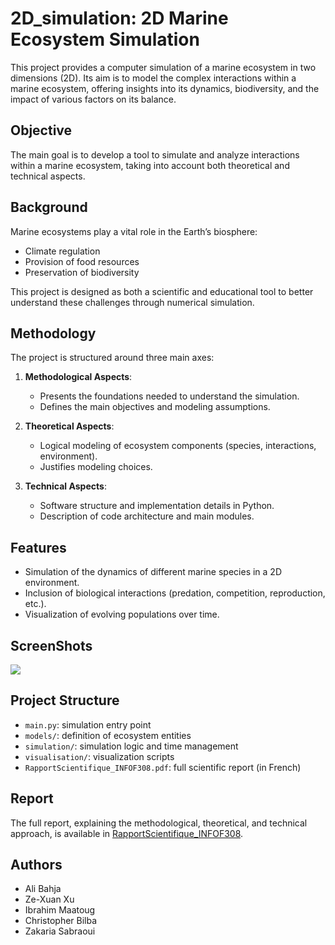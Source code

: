 # 2D_simulation: 2D Marine Ecosystem Simulation

This project provides a computer simulation of a marine ecosystem in two dimensions (2D). Its aim is to model the complex interactions within a marine ecosystem, offering insights into its dynamics, biodiversity, and the impact of various factors on its balance.

## Objective

The main goal is to develop a tool to simulate and analyze interactions within a marine ecosystem, taking into account both theoretical and technical aspects.

## Background

Marine ecosystems play a vital role in the Earth’s biosphere:
- Climate regulation
- Provision of food resources
- Preservation of biodiversity

This project is designed as both a scientific and educational tool to better understand these challenges through numerical simulation.

## Methodology

The project is structured around three main axes:

1. **Methodological Aspects**:  
   - Presents the foundations needed to understand the simulation.
   - Defines the main objectives and modeling assumptions.

2. **Theoretical Aspects**:  
   - Logical modeling of ecosystem components (species, interactions, environment).
   - Justifies modeling choices.

3. **Technical Aspects**:  
   - Software structure and implementation details in Python.
   - Description of code architecture and main modules.

## Features

- Simulation of the dynamics of different marine species in a 2D environment.
- Inclusion of biological interactions (predation, competition, reproduction, etc.).
- Visualization of evolving populations over time.

## ScreenShots
![](./)


## Project Structure

- `main.py`: simulation entry point
- `models/`: definition of ecosystem entities
- `simulation/`: simulation logic and time management
- `visualisation/`: visualization scripts
- `RapportScientifique_INFOF308.pdf`: full scientific report (in French)

## Report

The full report, explaining the methodological, theoretical, and technical approach, is available in [RapportScientifique_INFOF308](./RapportScientifique_INFOF308.pdf).

## Authors

- Ali Bahja
- Ze-Xuan Xu
- Ibrahim Maatoug
- Christopher Bilba
- Zakaria Sabraoui 

